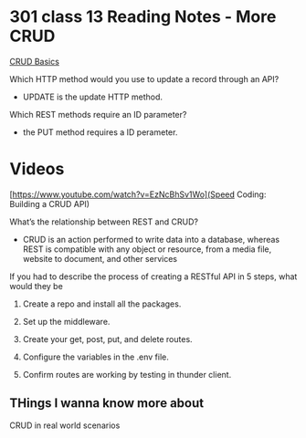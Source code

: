 # 301 class 13 Reading Notes - More CRUD

[CRUD Basics](https://medium.com/geekculture/crud-operations-explained-2a44096e9c88)

Which HTTP method would you use to update a record through an API?
- UPDATE is the update HTTP method.


Which REST methods require an ID parameter?
- the PUT method requires a ID perameter.

# Videos
[https://www.youtube.com/watch?v=EzNcBhSv1Wo](Speed Coding: Building a CRUD API)

What’s the relationship between REST and CRUD?
- CRUD is an action performed to write data into a database, whereas REST is compatible with any object or resource, from a media file, website to document, and other services

If you had to describe the process of creating a RESTful API in 5 steps, what would they be
1. Create a repo and install all the packages.

2. Set up the middleware.

3. Create your get, post, put, and delete routes.

4. Configure the variables in the .env file.

5. Confirm routes are working by testing in thunder client.
## THings I wanna know more about
CRUD in real world scenarios
